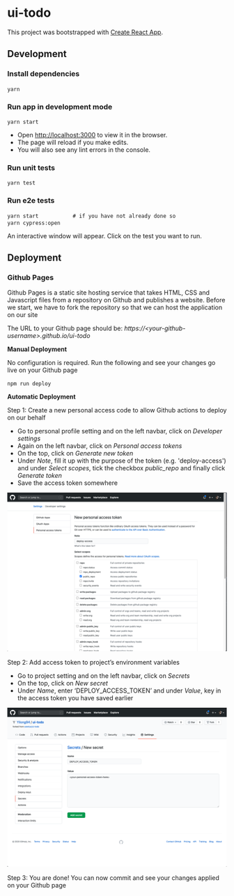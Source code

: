 # ui-todo

This project was bootstrapped with [Create React App](https://github.com/facebook/create-react-app).

## Development

### Install dependencies

```
yarn
```

### Run app in development mode

```
yarn start
```

- Open [http://localhost:3000](http://localhost:3000) to view it in the browser.
- The page will reload if you make edits.<br />
- You will also see any lint errors in the console.

### Run unit tests

```
yarn test
```

### Run e2e tests

```
yarn start           # if you have not already done so
yarn cypress:open
```

An interactive window will appear. Click on the test you want to run.

## Deployment

### Github Pages
Github Pages is a static site hosting service that takes HTML, CSS and Javascript files from a repository on Github and publishes a website. Before we start, we have to fork the repository so that we can host the application on our site

The URL to your Github page should be: _https://\<your-github-username\>.github.io/ui-todo_

**Manual Deployment**

No configuration is required. Run the following and see your changes go live on your Github page

```
npm run deploy
```

**Automatic Deployment**

Step 1: Create a new personal access code to allow Github actions to deploy on our behalf
* Go to personal profile setting and on the left navbar, click on _Developer settings_
* Again on the left navbar, click on _Personal access tokens_
* On the top, click on _Generate new token_
* Under _Note_, fill it up with the purpose of the token (e.g. 'deploy-access') and under _Select scopes_, tick the checkbox _public_repo_ and finally click _Generate token_
* Save the access token somewhere

![create personl access token](assets/images/create-personal-access-token.png)

Step 2: Add access token to project’s environment variables
* Go to project setting and on the left navbar, click on _Secrets_
* On the top, click on _New secret_
* Under _Name_, enter ‘DEPLOY_ACCESS_TOKEN’ and under _Value_, key in the access token you have saved earlier

![add personal access token as secret](assets/images/add-personal-access-token-as-secret.png)

Step 3: You are done! You can now commit and see your changes applied on your Github page
